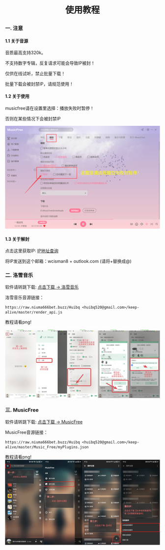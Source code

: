 # <p align="center">使用教程</p>


### 一. 注意
#### 1.1 关于音源

音质最高支持320k。

不支持数字专辑，反复请求可能会导致IP被封！

仅供在线试听，禁止批量下载！

批量下载会被封禁IP，请规范使用！

#### 1.2 关于使用

musicfree请在设置里选择：播放失败时暂停！

否则在某些情况下会被封禁IP

![img_3.png](source/注意1.png)

#### 1.3 关于解封

点击这里获取IP: [IP地址查询](https://ip125.com)

将IP发送到这个邮箱：wcisman8 + outlook.com  (请将+替换成@)

### 二. 洛雪音乐

软件请转跳下载: [点击下载 -> 洛雪音乐](https://github.com/lyswhut/lx-music-mobile/releases/download/v1.4.2/lx-music-mobile-v1.4.2-arm64-v8a.apk)

洛雪音乐音源链接：
```any
https://raw.niuma666bet.buzz/Huibq <huibq520@gmail.com>/keep-alive/master/render_api.js
```

教程请看png!

![img_1.png](source/LxMusic.png)


### 三. MusicFree

软件请转跳下载: [点击下载 -> MusicFree](https://github.com/maotoumao/MusicFree/releases/download/v0.3.0/MusicFree-0.3.0.apk)

MusicFree音源链接：
```any
https://raw.niuma666bet.buzz/Huibq <huibq520@gmail.com>/keep-alive/master/Music_Free/myPlugins.json
```

教程请看png!
![img_2.png](source/MusicFree.png)

